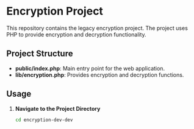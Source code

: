 # Encryption Project

This repository contains the legacy encryption project. The project uses PHP to provide encryption and decryption functionality.

## Project Structure

- **public/index.php**: Main entry point for the web application.
- **lib/encryption.php**: Provides encryption and decryption functions.

## Usage

1. **Navigate to the Project Directory**

   ```sh
   cd encryption-dev-dev
